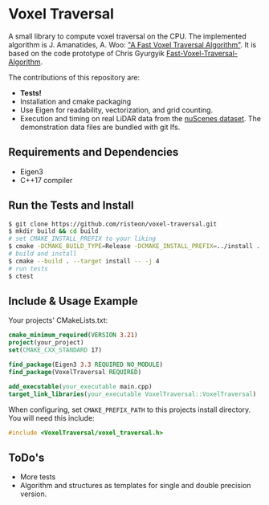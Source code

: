 # Voxel Traversal

A small library to compute voxel traversal on the CPU.
The implemented algorithm is J. Amanatides, A. Woo: 
["A Fast Voxel Traversal Algorithm"](http://citeseerx.ist.psu.edu/viewdoc/download?doi=10.1.1.42.3443&rep=rep1&type=pdf).
It is based on the code prototype of Chris Gyurgyik
[Fast-Voxel-Traversal-Algorithm](https://github.com/cgyurgyik/fast-voxel-traversal-algorithm).

The contributions of this repository are:
* **Tests!**
* Installation and cmake packaging
* Use Eigen for readability, vectorization, and grid counting.
* Execution and timing on real LiDAR data from the [nuScenes dataset](https://www.nuscenes.org/). The demonstration data files are bundled with git lfs.

## Requirements and Dependencies
* Eigen3
* C++17 compiler

## Run the Tests and Install
```bash
$ git clone https://github.com/risteon/voxel-traversal.git
$ mkdir build && cd build
# set CMAKE_INSTALL_PREFIX to your liking
$ cmake -DCMAKE_BUILD_TYPE=Release -DCMAKE_INSTALL_PREFIX=../install ..
# build and install
$ cmake --build . --target install -- -j 4
# run tests
$ ctest
```

## Include & Usage Example

Your projects' CMakeLists.txt:
```cmake
cmake_minimum_required(VERSION 3.21)
project(your_project)
set(CMAKE_CXX_STANDARD 17)

find_package(Eigen3 3.3 REQUIRED NO_MODULE)
find_package(VoxelTraversal REQUIRED)

add_executable(your_executable main.cpp)
target_link_libraries(your_executable VoxelTraversal::VoxelTraversal)
```
When configuring, set `CMAKE_PREFIX_PATH` to this projects install directory.
You will need this include:
```c++
#include <VoxelTraversal/voxel_traversal.h>
```



## ToDo's
* More tests
* Algorithm and structures as templates for single and double precision version.